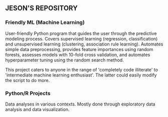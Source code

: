 ## JESON'S REPOSITORY

### Friendly ML (Machine Learning)
User-friendly Python program that guides the user through the predictive modeling process. Covers supervised learning (regression, classification) and unsupervised learning (clustering, association rule learning). Automates simple data preprocessing, provides feature importances using random forests, assesses models with 10-fold cross validation, and automates hyperparameter tuning using the random search method.

This project caters to anyone in the range of 'completely code illiterate' to 'intermediate machine learning enthusiast'. The latter could easily modify the script to do more.

### Python/R Projects
Data analyses in various contexts. Mostly done through exploratory data analysis and data visualization.
